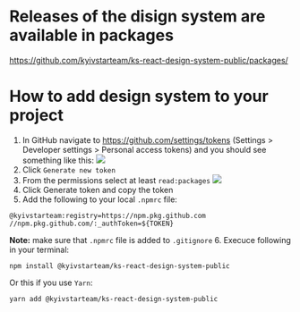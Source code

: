 # Releases of the disign system are available in packages
https://github.com/kyivstarteam/ks-react-design-system-public/packages/

# How to add design system to your project

1. In GitHub navigate to https://github.com/settings/tokens (Settings > Developer settings > Personal access tokens) and you should see something like this:
![](https://i.stack.imgur.com/nJ9g7.png)
2. Click `Generate new token`
3. From the permissions select at least `read:packages`
![](https://i.stack.imgur.com/XkdBK.png)
4. Click Generate token and copy the token
5. Add the following to your local `.npmrc` file:
```
@kyivstarteam:registry=https://npm.pkg.github.com
//npm.pkg.github.com/:_authToken=${TOKEN}
````
**Note:** make sure that `.npmrc` file is added to `.gitignore`
6. Execuce following in your terminal:
```
npm install @kyivstarteam/ks-react-design-system-public
```
Or this if you use `Yarn`:
```
yarn add @kyivstarteam/ks-react-design-system-public
```
